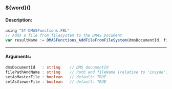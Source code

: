 ### ${word}()

#### Description:
```ts
using "ST-DMASFunctions.FBL"
// Adds a file from filesystem to the DMAS Document
var resultName := DMASFunctions_AddFileFromFileSystem(dmsDocumentId, filePathAndName, setAsMasterFile, setAsViewerFile)
```
----
#### Arguments:
```ts
dmsDocumentId   : string    // DMS documentId
filePathAndName : string    // Path and fileName (relative to 'insyde')
setAsMasterFile : boolean   // default: TRUE
setAsViewerFile : boolean   // default: TRUE
```
